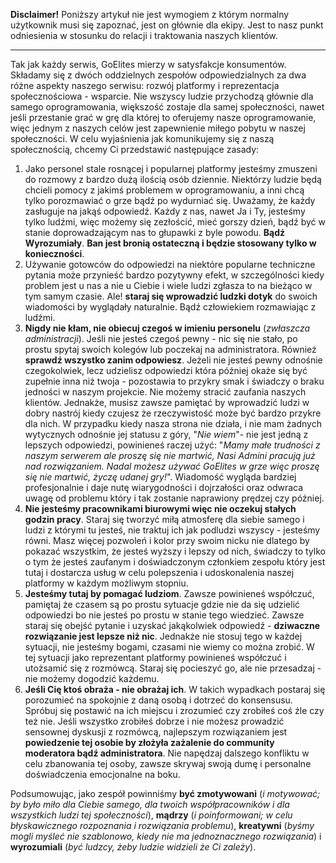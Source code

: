 **Disclaimer!** Poniższy artykuł nie jest wymogiem z którym normalny użytkownik musi się zapoznać, jest on głównie dla ekipy. Jest to nasz punkt odniesienia w stosunku do relacji i traktowania naszych klientów.

---

Tak jak każdy serwis, GoElites mierzy w satysfakcje konsumentów. Składamy się z dwóch oddzielnych zespołów odpowiedzialnych za dwa różne aspekty naszego serwisu: rozwój platformy i reprezentacja społecznościowa - wsparcie. Nie wszyscy ludzie przychodzą głównie dla samego oprogramowania, większość zostaje dla samej społeczności, nawet jeśli przestanie grać w grę dla której to oferujemy nasze oprogramowanie, więc jednym z naszych celów jest zapewnienie miłego pobytu w naszej społeczności. W celu wyjaśnienia jak komunikujemy się z naszą społecznością, chcemy Ci przedstawić następujące zasady:

1. Jako personel stale rosnącej i popularnej platformy jesteśmy zmuszeni do rozmowy z bardzo dużą ilością osób dziennie. Niektórzy ludzie będą chcieli pomocy z jakimś problemem w oprogramowaniu, a inni chcą tylko porozmawiać o grze bądź po wydurniać się. Uważamy, że każdy zasługuje na jakąś odpowiedź. Każdy z nas, nawet Ja i Ty, jesteśmy tylko ludźmi, więc możemy się zezłościć, mieć gorszy dzień, bądź być w stanie doprowadzającym nas to głupawki z byle powodu. **Bądź Wyrozumiały**. **Ban jest bronią ostateczną i będzie stosowany tylko w konieczności**.
2. Używanie gotowców do odpowiedzi na niektóre popularne techniczne pytania może przynieść bardzo pozytywny efekt, w szczególności kiedy problem jest u nas a nie u Ciebie i wiele ludzi zgłasza to na bieżąco w tym samym czasie. Ale! **staraj się wprowadzić ludzki dotyk** do swoich wiadomości by wyglądały naturalnie. Bądź człowiekiem rozmawiając z ludźmi.
3. **Nigdy nie kłam, nie obiecuj czegoś w imieniu personelu** \(_zwłaszcza administracji_\). Jeśli nie jesteś czegoś pewny - nic się nie stało, po prostu spytaj swoich kolegów lub poczekaj na administratora. Również **sprawdź wszystko zanim odpowiesz**. Jeżeli nie jesteś pewny odnośnie czegokolwiek, lecz udzielisz odpowiedzi która później okaże się być zupełnie inna niż twoja  - pozostawia to przykry smak i świadczy o braku jedności w naszym projekcie. Nie możemy stracić zaufania naszych klientów. Jednakże, musisz zawsze pamiętać by wprowadzić ludzi w dobry nastrój  kiedy czujesz że rzeczywistość może być bardzo przykre dla nich. W przypadku kiedy nasza strona nie działa, i nie mam żadnych wytycznych odnośnie jej statusu z góry, "_Nie wiem_"- nie jest jedną z lepszych odpowiedzi, powinieneś raczej użyć: "_Mamy małe trudności z naszym serwerem ale proszę się nie martwić, Nasi Admini pracują już nad rozwiązaniem. Nadal możesz używać GoElites w grze więc proszę się nie martwić, życzę udanej gry!_". Wiadomość wygląda bardziej profesjonalnie i daje nutę wiarygodności i dojrzałości oraz odwraca uwagę od problemu który i tak zostanie naprawiony prędzej czy później.
4. **Nie jesteśmy pracownikami biurowymi więc nie oczekuj stałych godzin pracy**. Staraj się tworzyć miłą atmosferę dla siebie samego i ludzi z którymi tu jesteś, nie traktuj ich jak podludzi wszyscy - jesteśmy równi. Masz więcej pozwoleń i kolor przy swoim nicku nie dlatego by pokazać wszystkim, że jesteś wyższy i lepszy od nich,  świadczy to tylko o tym że jesteś zaufanym i doświadczonym członkiem zespołu który jest tutaj i dostarcza usług w celu polepszenia i udoskonalenia naszej platformy w każdym możliwym stopniu.
5. **Jesteśmy tutaj by pomagać ludziom**. Zawsze powinieneś współczuć, pamiętaj że czasem są po prostu sytuacje gdzie nie da się udzielić odpowiedzi bo nie jesteś po prostu w stanie tego wiedzieć. Zawsze staraj się obejść pytanie i uzyskać jakąkolwiek odpowiedź -  **dziwaczne rozwiązanie jest lepsze niż nic**. Jednakże nie stosuj tego w każdej sytuacji, nie jesteśmy bogami, czasami nie wiemy co można zrobić. W tej sytuacji jako reprezentant platformy powinieneś współczuć i utożsamić się z rozmówcą. Staraj się pocieszyć go, ale nie przesadzaj - nie możemy dogodzić każdemu.
6. **Jeśli Cię ktoś obraża - nie obrażaj ich**. W takich wypadkach postaraj się porozumieć na spokojnie z daną osobą i dotrzeć do konsensusu. Spróbuj się postawić na ich miejscu i zrozumieć czy zrobiłeś coś źle czy też nie. Jeśli wszystko zrobiłeś dobrze i nie możesz prowadzić sensownej dyskusji z rozmówcą, najlepszym rozwiązaniem jest **powiedzenie tej osobie by złożyła zażalenie do community moderatora bądź administratora**. Nie napędzaj dalszego konfliktu w celu zbanowania tej osoby, zawsze skrywaj swoją dumę i personalne doświadczenia emocjonalne na boku.

Podsumowując, jako zespół powinniśmy  **być zmotywowani** \(_i motywować; by było miło dla Ciebie samego, dla twoich współpracowników i dla wszystkich ludzi tej społeczności_\), **mądrzy** \(_i poinformowani; w celu błyskawicznego rozpoznania i rozwiązania problemu_\), **kreatywni** \(_byśmy mogli myśleć nie szablonowo, kiedy nie ma jednoznacznego rozwiązania_\) i **wyrozumiali** \(_być ludzcy, żeby ludzie widzieli że Ci zależy_\).
